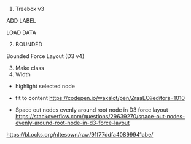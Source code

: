 


1) Treebox v3


ADD LABEL

LOAD DATA

2. BOUNDED

Bounded Force Layout (D3 v4)


3. Make class
4. Width 


- highlight selected node


- fit to content
https://codepen.io/waxalot/pen/ZraaEO?editors=1010

- Space out nodes evenly around root node in D3 force layout
https://stackoverflow.com/questions/29639270/space-out-nodes-evenly-around-root-node-in-d3-force-layout

https://bl.ocks.org/nltesown/raw/91f77ddfa40899941abe/